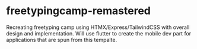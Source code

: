 # freetypingcamp-remastered
Recreating freetyping camp using HTMX/Express/TailwindCSS with overall design and implementation. Will use flutter to create the mobile dev part for applications that are spun from this tempalte.
